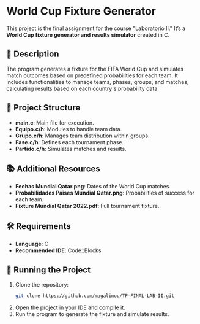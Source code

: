 # World Cup Fixture Generator

This project is the final assignment for the course "Laboratorio II." It’s a **World Cup fixture generator and results simulator** created in C.

## 📄 Description

The program generates a fixture for the FIFA World Cup and simulates match outcomes based on predefined probabilities for each team. It includes functionalities to manage teams, phases, groups, and matches, calculating results based on each country's probability data.

## 📂 Project Structure

- **main.c**: Main file for execution.
- **Equipo.c/h**: Modules to handle team data.
- **Grupo.c/h**: Manages team distribution within groups.
- **Fase.c/h**: Defines each tournament phase.
- **Partido.c/h**: Simulates matches and results.

## 📚 Additional Resources

- **Fechas Mundial Qatar.png**: Dates of the World Cup matches.
- **Probabilidades Paises Mundial Qatar.png**: Probabilities of success for each team.
- **Fixture Mundial Qatar 2022.pdf**: Full tournament fixture.

## 🛠 Requirements

- **Language**: C
- **Recommended IDE**: Code::Blocks

## 🚀 Running the Project

1. Clone the repository:
   ```bash
   git clone https://github.com/magalimou/TP-FINAL-LAB-II.git
   ```
2. Open the project in your IDE and compile it.
3. Run the program to generate the fixture and simulate results.
